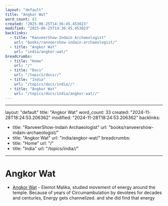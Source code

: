 ```yaml
---
layout: "default"
title: "Angkor Wat"
word_count: 83
created: "2025-06-25T14:36:45.453023"
modified: "2025-06-25T14:36:45.453023"
backlinks:
  - title: "RanveerShow-Indain Archaeologist"
    url: "books/ranveershow-indain-archaeologist/"
  - title: "Angkor Wat"
    url: "india/angkor-wat/"
breadcrumbs:
  - title: "Home"
    url: "/"
  - title: "Docs"
    url: "/topics/docs//"
  - title: "India"
    url: "/topics/docs/india//"
  - title: "Angkor Wat"
    url: "/topics/docs/india/angkor-wat//"
---
```

---
layout: "default"
title: "Angkor Wat"
word_count: 33
created: "2024-11-28T18:24:53.206362"
modified: "2024-11-28T18:24:53.206362"
backlinks:
  - title: "RanveerShow-Indain Archaeologist"
    url: "books/ranveershow-indain-archaeologist/"
  - title: "Angkor Wat"
    url: "india/angkor-wat/"
breadcrumbs:
  - title: "Home"
    url: "/"
  - title: "India"
    url: "/topics/india//"
---
# Angkor Wat

- [Angkor Wat](india/angkor-wat/) - Elemot Malika, studied movement of energy around the temple. Because of years of Circumambulation by devotees for decades and centuries, Energy gets channelized. and she did find that energy